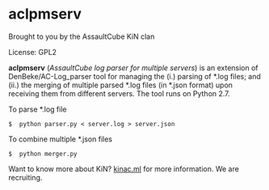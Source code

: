 aclpmserv
=========
Brought to you by the AssaultCube KiN clan

License: GPL2

**aclpmserv** (*AssaultCube log parser for multiple servers*) is an extension of
DenBeke/AC-Log_parser tool for managing the (i.) parsing of *.log files; and
(ii.) the merging of multiple parsed *.log files (in *.json format) upon
receiving them  from different servers. The tool runs on Python 2.7.

To parse *.log file

    $  python parser.py < server.log > server.json

To combine multiple *.json files

    $  python merger.py

Want to know more about KiN? [kinac.ml](http://www.kinac.ml) for more
information. We are recruiting.

